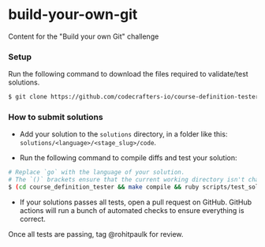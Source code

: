 # build-your-own-git

Content for the "Build your own Git" challenge

### Setup

Run the following command to download the files required to validate/test solutions.

```sh
$ git clone https://github.com/codecrafters-io/course-definition-tester course_definition_tester
```

### How to submit solutions

- Add your solution to the `solutions` directory, in a folder like this: `solutions/<language>/<stage_slug>/code`. 

- Run the following command to compile diffs and test your solution: 

```sh
# Replace `go` with the language of your solution. 
# The `()` brackets ensure that the current working directory isn't changed.
$ (cd course_definition_tester && make compile && ruby scripts/test_solulutions.rb go
```

- If your solutions passes all tests, open a pull request on GitHub. GitHub actions will run a bunch of automated checks to ensure everything is correct.

Once all tests are passing, tag @rohitpaulk for review. 